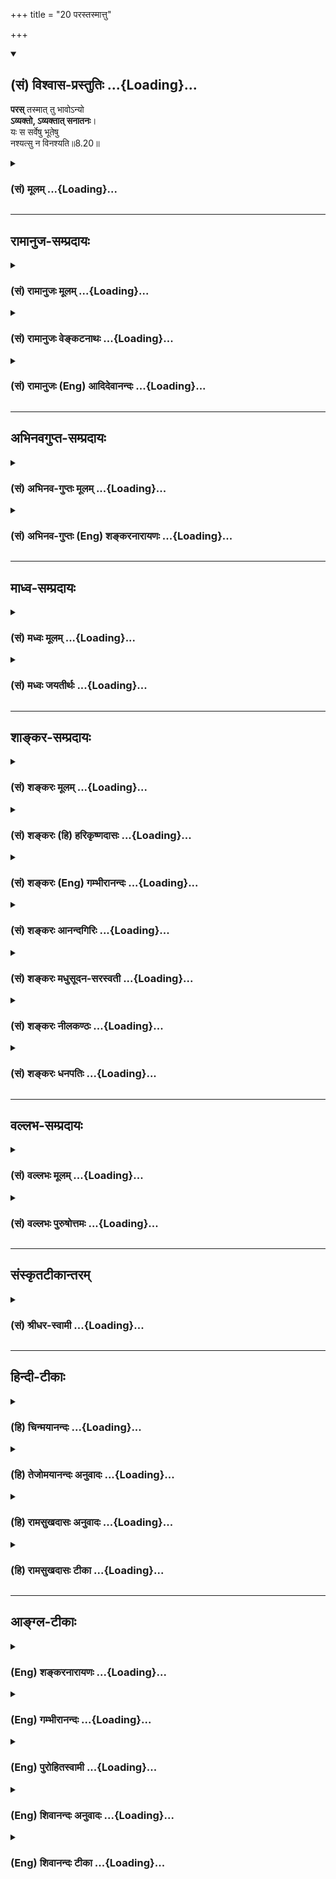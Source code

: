 +++
title = "20 परस्तस्मात्तु"

+++
<div class="js_include" newlevelforh1="2" title="(सं) विश्वास-प्रस्तुतिः" unfilled url="/mahAbhAratam/shlokashaH/06-bhIShma-parva/03-bhagavad-gItA-parva/saMskRtam/vishvAsa-prastutiH/08_axara-para-brahma-yo/20_parastasmAttu.md">
<details open><summary><h2>(सं) विश्वास-प्रस्तुतिः ...{Loading}...</h2></summary>

**परस्** तस्मात् तु भावोऽन्यो  
**ऽव्यक्तो, ऽव्यक्तात् सनातनः**।  
यः स सर्वेषु भूतेषु  
नश्यत्सु न विनश्यति॥8.20॥
</details>
</div>
<div class="js_include collapsed" newlevelforh1="3" title="(सं) मूलम्" unfilled url="/mahAbhAratam/shlokashaH/06-bhIShma-parva/03-bhagavad-gItA-parva/saMskRtam/mUlam/08_axara-para-brahma-yo/20_parastasmAttu.md">
<details><summary><h3>(सं) मूलम् ...{Loading}...</h3></summary>

परस्तस्मात्तु भावोऽन्योऽव्यक्तोऽव्यक्तात्सनातनः।  
यः स सर्वेषु भूतेषु नश्यत्सु न विनश्यति।।8.20।।
</details>
</div>


_________________
## रामानुज-सम्प्रदायः
<div class="js_include collapsed" newlevelforh1="3" title="(सं) रामानुजः मूलम्" unfilled url="/mahAbhAratam/shlokashaH/06-bhIShma-parva/03-bhagavad-gItA-parva/saMskRtam/rAmAnujaH/mUlam/08_axara-para-brahma-yo/20_parastasmAttu.md">
<details><summary><h3>(सं) रामानुजः मूलम् ...{Loading}...</h3></summary>

।।8.20।।**तस्माद् अव्यक्ताद्** अचेतनप्रकृतिरूपात् पुरुषार्थतया **पर**
उत्कृष्टो **भावः अन्यो** ज्ञानैकाकारतया तस्माद् विसजातीयः **अव्यक्तः**
केनचित् प्रमाणेन न व्यज्यत इति अव्यक्तः स्वसंवेद्यसाधारणाकार इत्यर्थः।
**सनातनः** उत्पत्तिविनाशानर्हतया नित्यः। **यः सर्वेषु** वियदादिषु
**भूतेषु** सकारणेषु सकार्येषु **विनश्यत्सु** तत्र तत्र स्थितो अपि **न
विनश्यति।**

</details>
</div>
<div class="js_include collapsed" newlevelforh1="3" title="(सं) रामानुजः वेङ्कटनाथः" unfilled url="/mahAbhAratam/shlokashaH/06-bhIShma-parva/03-bhagavad-gItA-parva/saMskRtam/rAmAnujaH/venkaTanAthaH/08_axara-para-brahma-yo/20_parastasmAttu.md">
<details><summary><h3>(सं) रामानुजः वेङ्कटनाथः ...{Loading}...</h3></summary>

  
  
।।8.20।। परः इत्यादिश्लोकद्वयस्यार्थमाह -- अथेति। अयमभिप्रायः -- भगवन्तं
प्राप्तानां पुनरावृत्तिः प्रागेवोक्ता अव्यक्तात्परत्वेन
निर्दिष्टोऽक्षरश्च जीव एव भवितुमर्हतिअपरेयमितस्त्वन्याम् \[7।5\]
इत्यादिप्रत्यभिज्ञानात् वक्तव्या च कैवल्यार्थिनामवरोहाभावादपुनरावृत्तिः।
अत एव तत्परमेवेदं श्लोकद्वयम् -- इति। अव्यक्तस्यैव पूर्वप्रकृतत्वात्
अत्रापिअव्यक्तात् इत्येव परभेदः। तस्य चापेक्षया
परशब्दान्यशब्दाभ्यामप्यन्वयः। तत्र च
पौनरुक्त्यव्युदासायोत्कृष्टत्वाभिधानमुखेन पुरुषार्थरूपत्वपरः परशब्दः। तत
एव च स्वरूपभेदस्य सिद्धत्वादन्यशब्दः प्रकारान्यत्वपरः। अतः स च
प्रकारभेदश्चेतनत्वरूप एव प्रमाणसिद्ध इत्यभिप्रायेणाह -- तस्मादिति।
भावशब्दोऽत्र पदार्थमात्रवाची। व्यक्तः इति पदच्छेदो न युक्तःअव्यक्तोऽक्षरः
इत्यत्रैवाभिधानात् दुर्ग्रहे च जीवे
व्यक्तशब्दप्रयोगानुपपत्तेरित्यभिप्रायेणाह -- केनचिदिति। ननु
जीवस्याव्यक्तत्वमयुक्तं प्रत्यक्षानुमानागमैर्यथासम्भवं तद्व्यक्तेः
अन्यथा खपुष्पत्वप्रसङ्गादित्यत्राह -- स्वसंवेद्येति। प्रमाणान्तराणि हि
साधारण्येन तत्प्रतिपादकानीति भावः। नित्यत्वे
द्वितीयाध्यायोक्तहेतुस्मरणंउत्पत्तिविनाशानर्हतयेति। भूतशब्दोऽत्र
महाभूतपरः तद्विनाशेऽप्यात्मस्थितवचनेन नित्यत्वस्यानायासादलभात्। तत्र
सर्वशब्दाभिप्रायवशादेव सकारणत्वं सकार्यत्वं च
सिद्धमित्यभिप्रायेणाहवियदादिष्विति। प्रसक्तो हि नाशो जीवे निषेध्यः
प्रसङ्गश्चात्र नश्यत्पदार्थानुप्रवेशवशात् यथा तिलेषु दह्यमानेषु
तदनुप्रविष्टं तैलमपि दह्यते ततश्च सर्वेषु भूतेषु नश्यत्स्वित्यस्यैव
सामर्थ्यलब्धमुक्तंतत्र तत्र स्थितोऽपीतियः स सर्वेषु \[  
  
मम इति सम्बन्धमात्रविधानस्य प्रागेव सिद्धेः स्थानस्य च
स्थानिसापेक्षत्वनियमात् य आत्मनि तिष्ठन् \[श.प.ब्रा.14।6।5।30\]
इत्याद्युक्तमधिष्ठेयं स्थानपर्यायं धामशब्देन
विवक्षितमित्याहनियमनस्थानमिति। अत्र किमपरं नियमनस्थानं यद्व्यवच्छेदाय
परमशब्दः इत्यत्राहअचेतनेति। अत्र परमधामत्वव्यपदेशात्परिशुद्धात्मविषयत्वं
सिद्धम् ततश्चाशुद्धो जीवोऽप्यपर एव विवक्षित इत्याहतत्संसृष्टेति। यदि
मुक्तोऽपि परमात्मपरतन्त्रः तर्हि स्वतन्त्रेण परमात्मना पुनरपि संसारगर्ते
प्रक्षिप्येतेत्यत्राहतच्चेति। अयं भावः -- अविद्यादिर्हि संसारकारणम् न तु
पारतन्त्र्यं अविद्यादेश्च प्रक्षयादीश्वरकारुण्यादीनां च स्वाभाविकत्वान्न
मुक्तस्य संसारगन्ध इत्यर्थः। यद्वा न केवलं भगवत्प्राप्तिरेव
अपुनरावृत्तिरूपा किन्तु परिशुद्धजीवप्राप्तिरपि अवरोहणाभावात्तथेति
भावः। नियमनस्थानं इत्यस्याश्रितविशेषणोपादानारुचेराहअथ वेति। अस्तु
धामशब्दस्तेजःपयार्यः प्रकाशवाची तस्य कथमत्रान्वयः इत्यत्राहप्रकाशश्चेति।
विशेषणफलितं दर्शयति -- प्रकृतिसंसृष्टादिति। प्रकाशपक्षे -- तत् परमं धाम
मम -- मच्छेषभूतम् -- इति वाक्यार्थः। यद्यपिअपरेयम् \[7।5\] इत्यादिना
प्रागेव स्वशेषत्वमुक्तम् तथापि समष्टिचेतनमात्रविषयत्वं तत्र प्रतीयते इह
तु मुक्तस्यापि स्वशेषत्वमुच्यत इत्यपौनरुक्त्यम्।

</details>
</div>
<div class="js_include collapsed" newlevelforh1="3" title="(सं) रामानुजः (Eng) आदिदेवानन्दः" unfilled url="/mahAbhAratam/shlokashaH/06-bhIShma-parva/03-bhagavad-gItA-parva/saMskRtam/rAmAnujaH/english/AdidevAnandaH/08_axara-para-brahma-yo/20_parastasmAttu.md">
<details><summary><h3>(सं) रामानुजः (Eng) आदिदेवानन्दः ...{Loading}...</h3></summary>

8.20 - 8.21 Superior, as an object of human end, to this unmanifest
(Avyakta), which is inanimate Prakrti, there is another state of being,
of a kind different from this, but also called Avyakta. It has only knowledge-form and is also unmanifest. It is the self, Atman. It is unmanifest because It cannot be apprehended by any means of knowledge
(Pramanas). The meaning is that Its nature is unie and that It can be known only to Itself. That is, It can be understood only vaguely in the ordinary ways of knowing. It is eternal, namely, ever-enduring, because It is not subject to origination and annihilation. In texts like 'For those who meditate on the imperishable, undefinable, the unmanifest'
(12.3) and 'The imperishable is called the unchanging' (15.16) - that being the self. It has been called the unmanifest (Avyakta) and imperishable (Aksara); when all material elements like ether, etc., with their causes and effects are annihilated, the self is not annihilated in spite of It being found alone with all the elements. \[The elements are what constitute the bodies of beings.\] The knowers of the Vedas declare It as the highest end. The meaning is that the imperishable entity which has been denoted by the term 'highest goal' in the passage, 'Whosoever abandons the body and departs (in the manner described) reaches the highest state (Dhama)' (8.13), is the self (Atman) abiding in Its essential nature free from the contact with the Prakrti. This self,
which abides thus in Its essential nature, by attaining which It does not return, - this is My 'highest abode,' i.e., is the highest object of My control. The inanimate Prakrti is one object of My control. The animate Prakrti associated with this inanimate Prakrti is the second object of My control. The pristine nature of the freed self, free from contact with inanimate matter, is the highest object of My rule. Such is the meaning. This state is also one of non-return to Samsara. Or the term 'dhama' may signify 'luminosity'. And luminosity connotes knowledge. The essential nature of the freed self is boundless knowledge, or supreme light, which stands in contrast to the shrunken knowledge of the self, when involved in Prakrti. \[The description given above is that of Kaivalya, the state of self-luminous existence as the pure self\]. Sri Krsna now teaches that the object of attainment for the Jnanin, is totally different from this:

</details>
</div>


_________________
## अभिनवगुप्त-सम्प्रदायः
<div class="js_include collapsed" newlevelforh1="3" title="(सं) अभिनव-गुप्तः मूलम्" unfilled url="/mahAbhAratam/shlokashaH/06-bhIShma-parva/03-bhagavad-gItA-parva/saMskRtam/abhinava-guptaH/mUlam/08_axara-para-brahma-yo/20_parastasmAttu.md">
<details><summary><h3>(सं) अभिनव-गुप्तः मूलम् ...{Loading}...</h3></summary>

।।8.20 -- 8.22।। सर्वतो लोकेभ्यः पुनरावत्तिः न तु मां परमेश्वरं +++(S K omit
परमेश्वरम्)+++ प्राप्य इति स्फुटयति -- पर इत्यादि प्रतिष्ठितमित्यन्तम्।
उक्तप्रकारं कालसंकलनाविवर्जितं तु वासुदेवतत्त्वम्। व्यक्तम् सर्वानुगतम्
तत्त्वेऽपि अव्यक्तम् दुष्प्रापत्वात्। तच्च भक्तिलभ्यमित्यावेदितं प्राक्।
तत्रस्थं च एतद्विश्वं यत्खलु अविनाशिरूपं ( स्वरूपम्) सदा तथाभूतम्। तत्र
कः पुनःशब्दस्य आवृत्तिशब्दस्य चार्थः स हि मध्ये तत्स्वभावविच्छेदापेक्षः।
न च सदातनविश्वोत्तीर्णविश्वाव्यतिरिक्त -- विश्वप्रतिष्ठात्मक +++(SNK n विश्वनिष्ठात्मक -- )+++ परबोधस्वातन्त्र्यस्वभावस्य श्रीपरमेश्वरस्य
तद्भावप्राप्तिः +++(N -- प्राप्तस्य)+++ \[ संभवति \] येन स्वभावविच्छेदः कोऽपि
कदाप्यस्ति \[इति कल्प्येत\]। अतो युक्तमुक्ततम् मामुपेत्य तु +++(VIII 16)+++
इति।

</details>
</div>
<div class="js_include collapsed" newlevelforh1="3" title="(सं) अभिनव-गुप्तः (Eng) शङ्करनारायणः" unfilled url="/mahAbhAratam/shlokashaH/06-bhIShma-parva/03-bhagavad-gItA-parva/saMskRtam/abhinava-guptaH/english/shankaranArAyaNaH/08_axara-para-brahma-yo/20_parastasmAttu.md">
<details><summary><h3>(सं) अभिनव-गुप्तः (Eng) शङ्करनारायणः ...{Loading}...</h3></summary>

8.20 See Comment under 8.22

</details>
</div>


_________________
## माध्व-सम्प्रदायः
<div class="js_include collapsed" newlevelforh1="3" title="(सं) मध्वः मूलम्" unfilled url="/mahAbhAratam/shlokashaH/06-bhIShma-parva/03-bhagavad-gItA-parva/saMskRtam/madhvaH/mUlam/08_axara-para-brahma-yo/20_parastasmAttu.md">
<details><summary><h3>(सं) मध्वः मूलम् ...{Loading}...</h3></summary>

।।8.20 -- 8.21।। अव्यक्तो भगवान्यं प्राप्य न निवर्तन्ते इतिमामुपेत्य
\[8।15\] इत्यस्य परामर्शात्। अव्यक्तं परमं विष्णुं इति प्रयोगाच्च गारुडे।
धाम स्वरूपं तेजस्स्वरूपंतेजस्स्वरूपं च गृहं प्राज्ञैर्धामेति गीयते
इत्यभिधानात्।

</details>
</div>
<div class="js_include collapsed" newlevelforh1="3" title="(सं) मध्वः जयतीर्थः" unfilled url="/mahAbhAratam/shlokashaH/06-bhIShma-parva/03-bhagavad-gItA-parva/saMskRtam/madhvaH/jayatIrthaH/08_axara-para-brahma-yo/20_parastasmAttu.md">
<details><summary><h3>(सं) मध्वः जयतीर्थः ...{Loading}...</h3></summary>

।।8.20 -- 8.21।। इदानीमव्यक्ताख्यात्मेति यदुक्तं तत्साधयितुमाह --
**अव्यक्त** इति। मामुपेत्य \[8।1516\] इत्युक्तार्थस्ययं प्राप्य न
निवर्तन्ते इत्यव्यक्तविषयतया परामर्शात्। न केवलमव्यक्तशब्दो युक्तिबलात्
भगवति नीयते। किन्तु वाचकस्य तस्येत्याह -- **अव्यक्तमि**ति। कथं तर्हि
भगवता व्यक्तस्य स्वस्थानत्वमुच्यते इत्यत आह -- **धामे**ति।

</details>
</div>


_________________
## शाङ्कर-सम्प्रदायः
<div class="js_include collapsed" newlevelforh1="3" title="(सं) शङ्करः मूलम्" unfilled url="/mahAbhAratam/shlokashaH/06-bhIShma-parva/03-bhagavad-gItA-parva/saMskRtam/shankaraH/mUlam/08_axara-para-brahma-yo/20_parastasmAttu.md">
<details><summary><h3>(सं) शङ्करः मूलम् ...{Loading}...</h3></summary>

।।8.20।। --,**परः** व्यतिरिक्तः भिन्नः कुतः **तस्मात्** पूर्वोक्तात्।
**तु**शब्दः अक्षरस्य विवक्षितस्य अव्यक्तात् वैलक्षण्यविशेषणार्थः।
**भावः** अक्षराख्यं परं ब्रह्म। व्यतिरिक्तत्वे सत्यपि
सालक्षण्यप्रसङ्गोऽस्तीति तद्विनिवृत्त्यर्थम् आह -- **अन्यः** इति। अन्यः
विलक्षणः। ,स च **अव्यक्तः** अनिन्द्रियगोचरः। परस्तस्मात् इत्युक्तम्
कस्मात् पुनः परः पूर्वोक्तात् भूतग्रामबीजभूतात् अविद्यालक्षणात्
**अव्यक्तात्।** अन्यः विलक्षणः भावः इत्यभिप्रायः। **सनातनः** चिरन्तनः
**यः सः** भावः **सर्वेषु भूतेषु** ब्रह्मादिषु **नश्यत्सु न विनश्यति**।।

</details>
</div>
<div class="js_include collapsed" newlevelforh1="3" title="(सं) शङ्करः (हि) हरिकृष्णदासः" unfilled url="/mahAbhAratam/shlokashaH/06-bhIShma-parva/03-bhagavad-gItA-parva/saMskRtam/shankaraH/hindI/harikRShNadAsaH/08_axara-para-brahma-yo/20_parastasmAttu.md">
<details><summary><h3>(सं) शङ्करः (हि) हरिकृष्णदासः ...{Loading}...</h3></summary>

।।8.20।। जिस अक्षरका पहले प्रतिपादन किया था उसकी प्राप्तिका उपाय
ओमित्येकाक्षरं ब्रह्म इत्यादि कथनसे बतला दिया। अब उसी अक्षरके स्वरूपका
निर्देश करनेकी इच्छासे यह बतलाया जाता है कि इस योगमार्गद्वारा अमुक वस्तु
मिलती है --, तु शब्द यहाँ आगे वर्णन किये जानेवाले अक्षरकी उस पूर्वोक्त
अव्यक्तसे विलक्षणता दिखलानेके लिये है। ( वह अव्यक्त ) भाव यानी अक्षरनामक
परब्रह्म परमात्मा अत्यन्त भिन्न है। किससे उस पहले कहे हुए अव्यक्त से।
भिन्न होनेपर भी किसी प्रकार समानता हो सकती है इस शंकाकी निवृत्तिके लिये
कहते हैं कि वह इन्द्रियोंसे प्रत्यक्ष न होनेवाला अव्यक्तभाव अन्य --
दूसरा है अर्थात् सर्वथा विलक्षण है। उससे पर है ऐसा कहा सो किससे पर है वह
उस पूर्वोक्त भूतसमुदायके बीजभूत अविद्यारूप अव्यक्तसे परे है। ऐसा जो
सनातन भाव अर्थात् सदासे होनेवाला भाव है वह ब्रह्मादि समस्त प्राणियोंका
नाश होनेपर भी नष्ट नहीं होता।

</details>
</div>
<div class="js_include collapsed" newlevelforh1="3" title="(सं) शङ्करः (Eng) गम्भीरानन्दः" unfilled url="/mahAbhAratam/shlokashaH/06-bhIShma-parva/03-bhagavad-gItA-parva/saMskRtam/shankaraH/english/gambhIrAnandaH/08_axara-para-brahma-yo/20_parastasmAttu.md">
<details><summary><h3>(सं) शङ्करः (Eng) गम्भीरानन्दः ...{Loading}...</h3></summary>

8.20 He is parah, distinct, different;-From what;-tasmat, from that
aforesaid (Unmanifested). The word tu, but, is meant for showing the
distinction of the Immutable that is going to be spoken of from the
Unmanifested. He is bhavah, the Reality, the supreme Brahman called the
Immutable. Even though different, there is the possibility of
similarlity of characteristics. Hence, for obviating this the Lord says:
anyah, the other, of a different characteristic, and He is the Immutable
which is beyond the range of the organs. It has been said that He is
distinct from that. From what, again is He distinct; Avyaktat, from the
Unmaifested spoken of earlier, which is the seed of the multitude of
beings, and which is characterized as ignorance (avidya) \[Ast. adds,
'anyah vilaksanah, bhavah ityabhiprayah: The meaning is that the Reality
is different and distinct (form that Unmanifested).-Tr.\] He is
sanatnah, eternal. Bhavah, the Reality; yah sah, who is such; na, does
not; vinasyati, get destroyed; when sarvesu bhutesu, all beings,
beginning from Brahma; nasyatsu, get destroyed.

</details>
</div>
<div class="js_include collapsed" newlevelforh1="3" title="(सं) शङ्करः आनन्दगिरिः" unfilled url="/mahAbhAratam/shlokashaH/06-bhIShma-parva/03-bhagavad-gItA-parva/saMskRtam/shankaraH/AnandagiriH/08_axara-para-brahma-yo/20_parastasmAttu.md">
<details><summary><h3>(सं) शङ्करः आनन्दगिरिः ...{Loading}...</h3></summary>

।।8.20।। अक्षरं ब्रह्म परममित्युपक्रम्य तदनुपयुक्तं
किमिदमन्यदुक्तमित्याशङ्क्य वृत्तमनूद्यानन्तरग्रन्थसंगतिमाह --
**यदुपन्यस्तमिति।** अक्षरस्वरूपे निर्दिदिक्षिते
तस्मिन्पूर्वोक्तयोगमार्गस्य कथमुपयोगः स्यादित्याशङ्क्य
तत्प्राप्त्युपायत्वेनेत्याह -- **अनेनेति।** गन्तव्यमिति
योगमार्गोक्तिरुपयुक्तेति शेषः। पूर्वोक्तादव्यक्तादिति संबन्धः। परशब्दस्य
व्यतिरिक्तविषयत्वे तुशब्देन वैलक्षण्यमुक्त्वा
पुनरन्यशब्दप्रयोगात्पौनरुक्त्यमित्याशङ्क्याह -- **व्यतिरिक्तत्व इति।**
तुना द्योतितं वैलक्षण्यमन्यशब्देन प्रकटितम्। यतो भिन्नेष्वपि भावभेदेषु
सालक्षण्यमालक्ष्यते ततश्चाव्यक्ताद्भिन्नत्वेऽपि ब्रह्मणस्तेन
सादृश्यमाशङ्कते तन्निवृत्त्यर्थमन्यपदमित्यर्थः। यद्वा परशब्दस्य
प्रकृष्टवाचिनो भावविशेषणार्थत्वे पुनरुक्तिशङ्कैव नास्तीति द्रष्टव्यम्।
अनादिभावस्याक्षरस्याविनाशित्वमर्थसिद्धं समर्थयते -- **यः स भाव इति।**
सर्वं हि विनश्यद्विकारजातं पुरुषान्तं विनश्यति स तु
विनाशहेत्वभावान्न,विन(नं)ष्टुमर्हतीत्यर्थः।

</details>
</div>
<div class="js_include collapsed" newlevelforh1="3" title="(सं) शङ्करः मधुसूदन-सरस्वती" unfilled url="/mahAbhAratam/shlokashaH/06-bhIShma-parva/03-bhagavad-gItA-parva/saMskRtam/shankaraH/madhusUdana-sarasvatI/08_axara-para-brahma-yo/20_parastasmAttu.md">
<details><summary><h3>(सं) शङ्करः मधुसूदन-सरस्वती ...{Loading}...</h3></summary>

।।8.20।। एवमवशानामुत्पत्तिविनाशप्रदर्शनेनआब्रह्मभुवनाल्लोकाः पुनरावर्तिनः
इत्येतद्व्याख्यातं अधुनामामुपेत्य पुनर्जन्म न विद्यते इत्येतद्व्यांचष्टे
द्वाभ्याम् --
तस्माच्चराचरस्थूलप्रपञ्चकारणभूताद्धिरण्यगर्भाख्यादव्यक्तात्परो
व्यतिरिक्तः श्रेष्ठो वा,तस्यापि कारणभूतः। व्यतिरेकेऽपि सालक्षण्यं
स्यादिति नेत्याह -- अन्योऽत्यन्तविलक्षणः। न तस्य प्रतिमा अस्ति इति
श्रुतेः। अव्यक्तो रूपादिहीनतया चक्षुराद्यगोचरो भावः कल्पितेषु सर्वेषु
कार्येषु सद्रूपेणानुगतः। अतएव सनातनो नित्यः। तुशब्दो
हेयादनित्यादव्यक्तादुपादेयत्वं नित्यस्याव्यक्तस्य वैलक्षण्यं सूचयति।
एतादृशो यो भावः हिरण्यगर्भ इव सर्वेषु भूतेषु नश्यत्स्वपि न विनश्यति
उत्पद्यमानेष्वपि नोत्पद्यत इत्यर्थः। हिरण्यगर्भस्य तु कार्यस्य
भूताभिमानित्वात्तदुत्पत्तिविनाशाभ्यां युक्तावेवोत्पत्तिविनाशौ नतु
तदनभिमानिनोऽकार्यस्य परमेश्वरस्येति भावः।

</details>
</div>
<div class="js_include collapsed" newlevelforh1="3" title="(सं) शङ्करः नीलकण्ठः" unfilled url="/mahAbhAratam/shlokashaH/06-bhIShma-parva/03-bhagavad-gItA-parva/saMskRtam/shankaraH/nIlakaNThaH/08_axara-para-brahma-yo/20_parastasmAttu.md">
<details><summary><h3>(सं) शङ्करः नीलकण्ठः ...{Loading}...</h3></summary>

।।8.20।। एवं ब्रह्मभुवनान्तानामावृत्तिं व्याख्याय
यत्प्राप्तानामावृत्तिर्नास्ति तदक्षरं परमं ब्रह्मेत्युपक्रान्तं वस्तु
लक्षयति -- **परस्तस्मादिति** त्रिभिः। पर इति।
तस्मादव्यक्ताद्भूतग्रामबीजभूतादविद्यालक्षणादनृतात् अन्योऽत्यन्तविलक्षणो
भावः सत्ता। तुशब्दात्पराभिमतं सत्तासामान्यं वारयति। तस्य सामान्यादिभ्यो
व्यावृत्तत्वात्। अस्य च सर्वानुगतत्वात्। सनातनो नित्यैकरूपः। उपाधिमान्
हि उपाधिविक्रियया नित्यं विक्रियत इव भाति। अयं त्वनुपाधित्वान्नित्यैकरूप
एव यः स भावः सर्वेषु भूतेषु वियदादिषु नश्यत्सु न विनश्यति
केवलसत्तारूपत्वात्। एतेन तस्य कालत्रयाबाध्यत्वं नित्यत्वं चोक्तम्।

</details>
</div>
<div class="js_include collapsed" newlevelforh1="3" title="(सं) शङ्करः धनपतिः" unfilled url="/mahAbhAratam/shlokashaH/06-bhIShma-parva/03-bhagavad-gItA-parva/saMskRtam/shankaraH/dhanapatiH/08_axara-para-brahma-yo/20_parastasmAttu.md">
<details><summary><h3>(सं) शङ्करः धनपतिः ...{Loading}...</h3></summary>

।।8.20।। अक्षरं ब्रह्म परममित्युपक्रम्योमित्येकाक्षरं ब्रह्मेत्यादिना
तत्प्राप्त्युपाय उपदिष्टः अथेदानीमक्षरस्य प्राप्यस्य स्वरुपमाह -- पर
इत्यादिना। तस्मात्त्वव्यक्ताद्भूतग्रामबीजभूताविद्यालक्षणात्परो
व्यक्तिरिक्तो भिन्नः। अव्यक्तात् हिरण्यगर्भादिति वा। अस्मिन्पक्षेमहतः
परमव्यक्तमव्यक्तात्पुरुषः परः। पुरुषान्न परं किंचित्सा काष्ठा सा परा
गतिः इति श्रुत्या हरिण्यगर्भान्महानात्मेत्यनेन
प्रतिपादितात्पत्वमव्यक्तशब्दप्रतिपादिताया मूलप्रकृतेरुक्तं
तदनुरोधेनात्रापि हिरण्यगर्भात्परस्य मूलप्रकृतिबोधकस्याव्यक्तशब्दस्य
ग्रहणः प्राप्तोतीति। इमं पक्षं विहायाचार्यैरव्यक्तात्पुरुषः परः इति
श्रुतिरनुसृता। तुशब्दः
संसारबीजभूतान्मूलप्रकृतिशब्दावाच्यादव्यक्तान्मोक्षाख्यस्य
सकलप्रपञ्चशून्यस्य परमानन्दैकघनस्य परमात्मनोऽव्यक्तस्याक्षरस्य
वैलक्षण्यद्योतनार्थः। भावः सत्तास्वरुपः अक्षराख्यं परं ब्रह्म। स्वरूपो
व्यतिरिक्तत्वेऽपि लक्षणैक्यव्यावृत्त्यर्थं तुना द्योतितमर्थं
तद्वाचकेनाप्याहान्य इति। विलक्षण इत्यर्थः। यद्वा परशब्दस्य
प्रकृष्टवाचिनो भावे विशेषणार्थत्वेन पुनरुक्तिशंङ्कैव नास्तीत्येके।
आचार्यैस्तु निकृष्टात्प्रकृष्टस्य
विलक्षणत्वव्यतिरिक्तत्वध्रौव्याक्तुशब्दयोरुभयोरपि वैयथर्यमभिप्रेत्य
सुगमत्वाद्वायं पक्षस्त्यक्तः। वैलक्षण्यं स्फुटयति। सनातनः चिरंतनः यः
सर्वेषु भूतेषु हिरण्यगरभादिषु विनयश्यत्सु न विनश्यति स भावः
परमात्मेत्यर्थः। तथाच सनातन्तवे सति अनश्वरत्वं परमात्मलक्षणं नाव्यक्त
इति भावः।

</details>
</div>


_________________
## वल्लभ-सम्प्रदायः
<div class="js_include collapsed" newlevelforh1="3" title="(सं) वल्लभः मूलम्" unfilled url="/mahAbhAratam/shlokashaH/06-bhIShma-parva/03-bhagavad-gItA-parva/saMskRtam/vallabhaH/mUlam/08_axara-para-brahma-yo/20_parastasmAttu.md">
<details><summary><h3>(सं) वल्लभः मूलम् ...{Loading}...</h3></summary>

।।8.20।। व्यक्तिसम्बन्धाद्व्यक्तसंज्ञको जीव आब्रह्मपर्यन्त उक्तः।
तस्मात्क्षरादन्योऽव्यक्तः व्यक्तिरहितः परो गुणातीतश्च सनानतः
व्यक्तिमत्सु सर्वेषु नश्यत्सु न नश्यति अनुच्छित्तिधर्मत्वात्।

</details>
</div>
<div class="js_include collapsed" newlevelforh1="3" title="(सं) वल्लभः पुरुषोत्तमः" unfilled url="/mahAbhAratam/shlokashaH/06-bhIShma-parva/03-bhagavad-gItA-parva/saMskRtam/vallabhaH/puruShottamaH/08_axara-para-brahma-yo/20_parastasmAttu.md">
<details><summary><h3>(सं) वल्लभः पुरुषोत्तमः ...{Loading}...</h3></summary>

  
  
।।8.20।। एवं तेषां पुनरुद्गममुक्त्वा स्वप्राप्तौ तदभावाय
स्वस्थानस्वरूपमाह -- परस्तस्मादिति। तुशब्देन पूर्वस्य परत्वं
व्यावर्त्तयति तस्मात्पूर्वोत्पत्तिकारणात्मकादन्यो भावः अव्यक्तः तस्यापि
मूलभूत इत्यर्थः। अव्यक्तात्सनातनः अनादिसिद्धः परः सर्वोत्तम इत्यर्थः।
तत्स्वरूपमाह -- यः सर्वेषु भूतेषु नश्यत्सु सत्सु न विनश्यति न
विकारमाप्नोतीत्यर्थः।  
  

</details>
</div>


_________________
## संस्कृतटीकान्तरम्
<div class="js_include collapsed" newlevelforh1="3" title="(सं) श्रीधर-स्वामी" unfilled url="/mahAbhAratam/shlokashaH/06-bhIShma-parva/03-bhagavad-gItA-parva/saMskRtam/shrIdhara-svAmI/08_axara-para-brahma-yo/20_parastasmAttu.md">
<details><summary><h3>(सं) श्रीधर-स्वामी ...{Loading}...</h3></summary>

।।8.20।। लोकानामनित्यत्वं प्रपञ्चय परमेश्वरस्वरूपस्य नित्यत्वं
प्रपञ्चयति **-- पर इति द्वाभ्याम्।** तस्माच्चराचरकारणभूतादव्यक्तात्परः
तस्यापि कारणभूतो योऽन्यस्तद्विलक्षणोऽव्यक्तश्चक्षुराद्यगोचरो भावः
सनातनोऽनादिः स तु सर्वेषु कार्यकारणलक्षणेषु भूतेषु नश्यत्स्वपि न
विनश्यति।

</details>
</div>


_________________
## हिन्दी-टीकाः
<div class="js_include collapsed" newlevelforh1="3" title="(हि) चिन्मयानन्दः" unfilled url="/mahAbhAratam/shlokashaH/06-bhIShma-parva/03-bhagavad-gItA-parva/hindI/chinmayAnandaH/08_axara-para-brahma-yo/20_parastasmAttu.md">
<details><summary><h3>(हि) चिन्मयानन्दः ...{Loading}...</h3></summary>

।।8.20।। विद्यालय की कक्षा में एक श्यामपट लगा होता है जिसका उपयोग एक ही
दिन में अनेक अध्यापक विभिन्न विषयों को समझाने के लिए करते हैं। प्रत्येक
अध्यापक अपने पूर्व के अध्यापक द्वारा श्यामपट पर लिखे अक्षरों को मिटाकर
अपना विषय समझाता है। इस प्रकार गणित का अध्यापक अंकगणित या रेखागणित की
आकृतियाँ खींचता है तो भूगोल पढ़ाने वाले अध्यापक नक्शों को जिनमें नदी
पर्वत आदि का ज्ञान कराया जाता है। रासायन शास्त्र के शिक्षक रासायनिक
क्रियाएँ एवं सूत्र समझाते हैं और इतिहास के शिक्षक पूर्वजों की वंश
परम्पराओं का ज्ञान कराते हैं। प्रत्येक अध्यापक विभिन्न प्रकार के अंक
आकृति चिह्न आदि के द्वारा अपने ज्ञान को व्यक्त करता है। यद्यप्ा सबके
विषय आकृतियाँ भिन्नभिन्न थीं परन्तु उन सबके लिए उपयोग किया गया श्यामपट
एक ही था। इसी प्रकार इस परिवर्तनशील जगत् के लिए भी जो कि अव्यक्त का
व्यक्त रूप है एक अपरिवर्तनशील अधिष्ठान की आवश्यकता है जो सब भूतों के
नष्ट होने पर भी नष्ट नहीं होता। जब संध्याकाल में सब विद्यार्थी और शिक्षक
अपने घर चले जाते हैं तब भी वह श्यामपट अपने स्थान पर ही स्थित रहता है। यह
चैतन्य तत्त्व जो स्वयं इन्द्रिय मन और बुद्धि के द्वारा अग्राह्य होने के
कारण अव्यक्त कहलाता है इस जगत् का अधिष्ठान है जिसे भगवान् श्रीकृष्ण के
इस कथन में इंगित किया गया है परन्तु इस अव्यक्त से परे अन्य सनातन अव्यक्त
भाव है। इस प्रकार हम देखते है कि यहाँ व्यक्त सृष्टि के कारण को तथा
चैतन्य तत्त्व दोनों को ही अव्यक्त कहा गया है। परन्तु दोनों में भेद यह है
कि चैतन्य तत्त्व कभी भी व्यक्त होकर प्रमाणों का विषय नहीं बनता जबकि
सृष्टि की कारणावस्था जो अव्यक्त कहलाती है कल्प के प्रारम्भ में सूक्ष्म
तथा स्थूल रूप में व्यक्त भी होती है। अव्यक्त (वासनाएँ) व्यक्त सृष्टि की
बीजावस्था है जिसे वेदान्त में अविद्या भी कहते हैं। अविद्या या अज्ञान
स्वयं कोई वस्तु नहीं है किन्तु अज्ञान किसी विद्यमान वस्तु का ही हो सकता
है। किसी मनुष्य को अपनी पूँछ का अज्ञान नहीं हो सकता क्योंकि पूँछ अभावरूप
है। इससे एक भावरूप परमार्थ सत्य का अस्तित्व सिद्ध होता है। जैसे कक्षा
में पढ़ाये गये विषय ज्ञान के लिए श्यामपट अधिष्ठान है वैसे ही इस सृष्टि
के लिए यह चैतन्य तत्त्व आधार है। इस सत्य को नहीं जानना ही अविद्या है जो
इस परिवर्तनशील नामरूपमय सृष्टि को व्यक्त करती है। पुनः पुनः सर्ग स्थिति
और लय को प्राप्त होने वाली इस अविद्याजनित सृष्टि से परे जो तत्त्व है उसी
का संकेत यहाँ सन्ाातन अव्यय भाव इन शब्दों द्वारा किया गया है। क्या यह
अव्यक्त ही परम तत्त्व है अथवा इस सनातन अव्यय से परे श्रेष्ठ कोई भाव जीवन
का लक्ष्य बनने योग्य है

</details>
</div>
<div class="js_include collapsed" newlevelforh1="3" title="(हि) तेजोमयानन्दः अनुवादः" unfilled url="/mahAbhAratam/shlokashaH/06-bhIShma-parva/03-bhagavad-gItA-parva/hindI/tejomayAnandaH/anuvAdaH/08_axara-para-brahma-yo/20_parastasmAttu.md">
<details><summary><h3>(हि) तेजोमयानन्दः अनुवादः ...{Loading}...</h3></summary>

।।8.20।। परन्तु उस अव्यक्त से परे अन्य जो सनातन अव्यक्त भाव है, वह समस्त
भूतों के नष्ट होने पर भी नष्ट नहीं होता।।

</details>
</div>
<div class="js_include collapsed" newlevelforh1="3" title="(हि) रामसुखदासः अनुवादः" unfilled url="/mahAbhAratam/shlokashaH/06-bhIShma-parva/03-bhagavad-gItA-parva/hindI/rAmasukhadAsaH/anuvAdaH/08_axara-para-brahma-yo/20_parastasmAttu.md">
<details><summary><h3>(हि) रामसुखदासः अनुवादः ...{Loading}...</h3></summary>

।।8.20।। परन्तु उस अव्यक्त- (ब्रह्माजीके सूक्ष्म-शरीर-) से अन्य अनादि
सर्वश्रेष्ठ भावरूप जो अव्यक्त है, उसका सम्पूर्ण प्राणियोंके नष्ट होनेपर
भी नाश नहीं होता।

</details>
</div>
<div class="js_include collapsed" newlevelforh1="3" title="(हि) रामसुखदासः टीका" unfilled url="/mahAbhAratam/shlokashaH/06-bhIShma-parva/03-bhagavad-gItA-parva/hindI/rAmasukhadAsaH/TIkA/08_axara-para-brahma-yo/20_parastasmAttu.md">
<details><summary><h3>(हि) रामसुखदासः टीका ...{Loading}...</h3></summary>

।।8.20।।***व्याख्या--'*परस्तस्मात्तु
भावोऽन्योऽव्यक्तोऽव्यक्तात्सनातनः'--** सोलहवेंसे उन्नीसवें श्लोकतक
ब्रह्मलोक तथा उससे नीचेके लोकोंको पुनरावर्ती कहा गया है। परन्तु
परमात्मतत्त्व उनसे अत्यन्त विलक्षण है, -- यह बतानेके लिये यहाँ **'तु'**
पद दिया गया है। यहाँ **'अव्यक्तात्'** पद ब्रह्माजीके सूक्ष्मशरीरका ही
वाचक है। कारण कि इससे पहले अठारहवें-उन्नीसवें श्लोकोंमें सर्गके आदिमें
ब्रह्माजीके सूक्ष्मशरीरसे प्राणियोंके पैदा होनेकी और प्रलयमें
ब्रह्माजीके सूक्ष्मशरीरमें प्राणियोंके लीन होनेकी बात कही गयी है। इस
श्लोकमें आया **'तस्मात्'** पद भी ब्रह्माजीके उस सूक्ष्मशरीरका द्योतन
करता है। ऐसा होनेपर भी यहाँ ब्रह्माजीके सूक्ष्मशरीर-(समष्टि मन, बुद्धि
और अहंकार-) से भी पर अर्थात् अत्यन्त विलक्षण जो भावरूप अव्यक्त कहा गया
है, वह ब्रह्माजीके सूक्ष्म-शरीरके साथ-साथ ब्रह्माजीके कारण-शरीर- (मूल
प्रकृति-) से भी अत्यन्त विलक्षण है। ब्रह्माजीके सूक्ष्मशरीरसे पर दो
तत्त्व हैं--मूल प्रकृति और परमात्मा। यहाँ प्रसङ्ग मूल प्रकृतिका नहीं है,
प्रत्युत परमात्माका है। अतः इस श्लोकमें परमात्माको ही पर और श्रेष्ठ कहा
गया है, जो सम्पूर्ण प्राणियोंके नष्ट होनेपर भी नष्ट नहीं होता। आगेके
श्लोकमें भी **'अव्यक्तोऽक्षर'** आदि पदोंसे उस परमात्माका ही वर्णन आया
है।  
  
गीतामें प्राणियोंके अप्रकट होनेको अव्यक्त कहा गया है--**'अव्यक्तादीनि
भूतानि'** (2। 28); ब्रह्माजीके सूक्ष्मशरीरको भी अव्यक्त कहा गया है (8।
18) प्रकृतिको भी अव्यक्त कहा गया है --**'अव्यक्तमेव च'** (13। 5) आदि। उन
सबसे परमात्माका स्वरूप विलक्षण, श्रेष्ठ है, चाहे वह स्वरूप व्यक्त हो,
चाहे अव्यक्त हो। वह भावरूप है अर्थात् किसी भी कालमें उसका अभाव हुआ नहीं,
होगा नहीं और हो सकता भी नहीं। कारण कि वह सनातन है अर्थात् वह सदासे है और
सदा ही रहेगा। इसलिये वह पर अर्थात् सर्वश्रेष्ठ है। उससे श्रेष्ठ कोई हो
ही नहीं सकता और होनेकी सम्भावना भी नहीं है।

</details>
</div>


_________________
## आङ्ग्ल-टीकाः
<div class="js_include collapsed" newlevelforh1="3" title="(Eng) शङ्करनारायणः" unfilled url="/mahAbhAratam/shlokashaH/06-bhIShma-parva/03-bhagavad-gItA-parva/english/shankaranArAyaNaH/08_axara-para-brahma-yo/20_parastasmAttu.md">
<details><summary><h3>(Eng) शङ्करनारायणः ...{Loading}...</h3></summary>

8.20. But there exists another Being which is beyond this, and It is both manifest and unmanifest and is etnernal. It is this Being that does not perish while all \[the other\] beings perish.

</details>
</div>
<div class="js_include collapsed" newlevelforh1="3" title="(Eng) गम्भीरानन्दः" unfilled url="/mahAbhAratam/shlokashaH/06-bhIShma-parva/03-bhagavad-gItA-parva/english/gambhIrAnandaH/08_axara-para-brahma-yo/20_parastasmAttu.md">
<details><summary><h3>(Eng) गम्भीरानन्दः ...{Loading}...</h3></summary>

8.20 But distinct from that Unmanifested is the other eternal unmainfest Reality, who does not get destroyed when all beings get destroyed.

</details>
</div>
<div class="js_include collapsed" newlevelforh1="3" title="(Eng) पुरोहितस्वामी" unfilled url="/mahAbhAratam/shlokashaH/06-bhIShma-parva/03-bhagavad-gItA-parva/english/purohitasvAmI/08_axara-para-brahma-yo/20_parastasmAttu.md">
<details><summary><h3>(Eng) पुरोहितस्वामी ...{Loading}...</h3></summary>

8.20 In truth, therefore, there is the Eternal Unmanifest, which is beyond and above the Unmanifest Spirit of Creation, which is never destroyed when all these being perish.

</details>
</div>
<div class="js_include collapsed" newlevelforh1="3" title="(Eng) शिवानन्दः अनुवादः" unfilled url="/mahAbhAratam/shlokashaH/06-bhIShma-parva/03-bhagavad-gItA-parva/english/shivAnandaH/anuvAdaH/08_axara-para-brahma-yo/20_parastasmAttu.md">
<details><summary><h3>(Eng) शिवानन्दः अनुवादः ...{Loading}...</h3></summary>

8.20 But verily there exists, higher than this Unmanifested, another unmanifested Eternal, which is not destroyed when all beings are destroyed.

</details>
</div>
<div class="js_include collapsed" newlevelforh1="3" title="(Eng) शिवानन्दः टीका" unfilled url="/mahAbhAratam/shlokashaH/06-bhIShma-parva/03-bhagavad-gItA-parva/english/shivAnandaH/TIkA/08_axara-para-brahma-yo/20_parastasmAttu.md">
<details><summary><h3>(Eng) शिवानन्दः टीका ...{Loading}...</h3></summary>

8.20 परः higher; तस्मात् than that; तु but; भावः existence; अन्यः
another; अव्यक्तः unmanifested; अव्यक्तात् than the unmanifested; सनातनः
Eternal; यः who; सः that; सर्वेषु all; भूतेषु beings; नश्यत्सु when destroyed; न not; विनश्यति is destroyed.Commentary Another unmanifested in the ancient or eternal Para Brahman Who is distinct from the Unmanifested (Avyakta or Primordial Nature); Who is of ite a different nature. It is superior to Hiranyagarbha (the Cosmic Creative Intelligence) and the Unmanifested Nature because It is their cause. It is not destroyed when all the beings from Brahma down to the ants or the blade of grass are destroyed. (Cf.XV.17)

</details>
</div>
